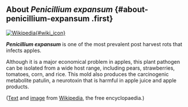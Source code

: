 About *Penicillium expansum* {#about-penicillium-expansum .first}
----------------------------

[![Wikipedia](/img/wikipedia_logo_v2_en.png){#wiki_icon}](http://en.wikipedia.org/wiki/Penicillium_expansum)

***Penicillium expansum*** is one of the most prevalent post harvest
rots that infects apples.

Although it is a major economical problem in apples, this plant pathogen
can be isolated from a wide host range, including pears, strawberries,
tomatoes, corn, and rice. This mold also produces the carcinogenic
metabolite patulin, a neurotoxin that is harmful in apple juice and
apple products.

([Text](http://en.wikipedia.org/wiki/Penicillium_expansum) and
[image](https://commons.wikimedia.org/wiki/File:Penicillium_expansum_plate.png)
from [Wikipedia](http://en.wikipedia.org/), the free encyclopaedia.)
